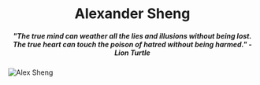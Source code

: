 <h1 align="center">Alexander Sheng</h1>
<h5 align="center">"The true mind can weather all the lies and illusions without being lost. The true heart can touch the poison of hatred without being harmed." - Lion Turtle</h5>

![Alex Sheng](https://intrepidbird.me/images/intrepidmaths.jpg)

<!---
realrealAlexS/realrealAlexS is a ✨ special ✨ repository because its `README.md` (this file) appears on your GitHub profile.
You can click the Preview link to take a look at your changes.
--->

